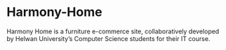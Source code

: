 # Harmony-Home
Harmony Home is a furniture e-commerce site, collaboratively developed by Helwan University’s Computer Science students for their IT course.
